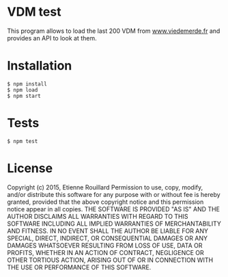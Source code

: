 VDM test
========

This program allows to load the last 200 VDM from www.viedemerde.fr and provides an API to look at them.

# Installation
```
$ npm install
$ npm load
$ npm start
```

# Tests
```
$ npm test
```

# License

Copyright (c) 2015, Etienne Rouillard
Permission to use, copy, modify, and/or distribute this software for any purpose with or without fee is hereby granted, provided that the above copyright notice and this permission notice appear in all copies.
THE SOFTWARE IS PROVIDED "AS IS" AND THE AUTHOR DISCLAIMS ALL WARRANTIES WITH REGARD TO THIS SOFTWARE INCLUDING ALL IMPLIED WARRANTIES OF MERCHANTABILITY AND FITNESS. IN NO EVENT SHALL THE AUTHOR BE LIABLE FOR ANY SPECIAL, DIRECT, INDIRECT, OR CONSEQUENTIAL DAMAGES OR ANY DAMAGES WHATSOEVER RESULTING FROM LOSS OF USE, DATA OR PROFITS, WHETHER IN AN ACTION OF CONTRACT, NEGLIGENCE OR OTHER TORTIOUS ACTION, ARISING OUT OF OR IN CONNECTION WITH THE USE OR PERFORMANCE OF THIS SOFTWARE.
